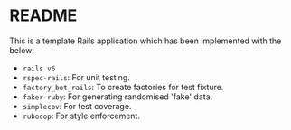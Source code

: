 # README

This is a template Rails application which has been implemented with the below:

* `rails v6`
* `rspec-rails`: For unit testing.
* `factory_bot_rails`: To create factories for test fixture.
* `faker-ruby`: For generating randomised 'fake' data.
* `simplecov`: For test coverage.
* `rubocop`: For style enforcement.

